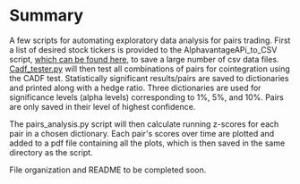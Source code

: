# Summary
A few scripts for automating exploratory data analysis for pairs trading. First a list of desired stock tickers is provided to the AlphavantageAPi_to_CSV script, [which can be found here](https://github.com/Chicago-tr/AlphavantageApi_to_CSVfile), to save a large number of csv data files. [Cadf_tester.py](https://github.com/Chicago-tr/Cointegrated-Series-Tester/blob/main/cadf_tester/cadf_tester.py) will then test all combinations of pairs for cointegration using the CADF test. Statistically significant results/pairs are saved to dictionaries and printed along with a hedge ratio. Three dictionaries are used for significance levels (alpha levels) corresponding to 1%, 5%, and 10%. Pairs are only saved in their level of highest confidence.

The pairs_analysis.py script will then calculate running z-scores for each pair in a chosen dictionary. Each pair's scores over time are plotted and added to a pdf file containing all the plots, which is then saved in the same directory as the script. 



File organization and README to be completed soon.
